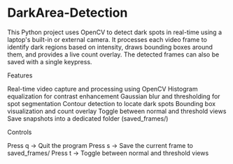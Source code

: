 # DarkArea-Detection
This Python project uses OpenCV to detect dark spots in real-time using a laptop's built-in or external camera. It processes each video frame to identify dark regions based on intensity, draws bounding boxes around them, and provides a live count overlay. The detected frames can also be saved with a single keypress.

Features

Real-time video capture and processing using OpenCV
Histogram equalization for contrast enhancement
Gaussian blur and thresholding for spot segmentation
Contour detection to locate dark spots
Bounding box visualization and count overlay
Toggle between normal and threshold views
Save snapshots into a dedicated folder (saved_frames/)


Controls

Press q → Quit the program
Press s → Save the current frame to saved_frames/
Press t → Toggle between normal and threshold views
